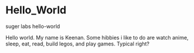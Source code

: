 # Hello_World
suger labs hello-world

Hello world.
My name is Keenan. Some hibbies i like to do are watch anime, sleep, eat, read, build legos, and play games. Typical right?
